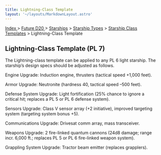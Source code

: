 ```yaml
---
title: Lightning-Class Template
layout: '~/layouts/MarkdownLayout.astro'
---
```


[ Index ](/) > [ Future D20 ](/future.d20.srd) > [Starships](/future.d20.srd/starships) > [Starship Types](/future.d20.srd/starships/starship.types) > [Starship Class Templates](/future.d20.srd/starships/starship.types/starship.class) > Lightning-Class Template

## Lightning-Class Template (PL 7)

The Lightning-class template can be applied to any PL 6 light starship. The
starship’s design specs should be adjusted as follows.

Engine Upgrade: Induction engine, thrusters (tactical speed +1,000 feet).

Armor Upgrade: Neutronite (hardness 40, tactical speed –500 feet).

Defense System Upgrade: Light fortification (25% chance to ignore a critical
hit; replaces a PL 5 or PL 6 defense system).

Sensors Upgrade: Class V sensor array (+2 initiative), improved targeting
system (targeting system bonus +5).

Communications Upgrade: Drivesat comm array, mass transceiver.

Weapons Upgrade: 2 fire-linked quantum cannons (24d8 damage; range incr. 6,000
ft.; replaces PL 5 or PL 6 fire-linked weapon system).

Grappling System Upgrade: Tractor beam emitter (replaces grapplers).

